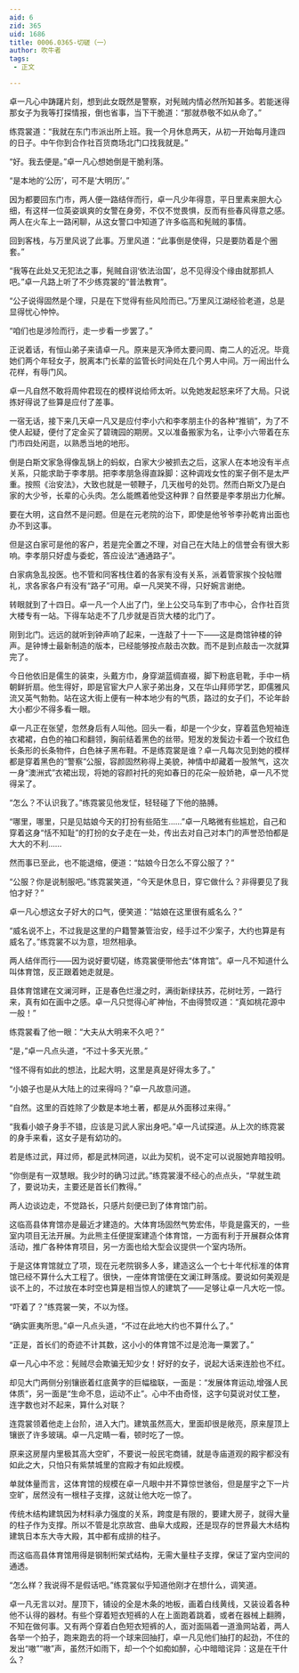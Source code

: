 ```yaml
---
aid: 6
zid: 365
uid: 1686
title: 0006.0365-切磋（一）
author: 吹牛者
tags: 
 - 正文

---
```




  卓一凡心中踌躇片刻，想到此女既然是警察，对髡贼内情必然所知甚多。若能迷得那女子为我等打探情报，倒也省事，当下干脆道：“那就恭敬不如从命了。”

  练霓裳道：“我就在东门市派出所上班。我一个月休息两天，从初一开始每月逢四的日子。中午你到合作社百货商场北门口找我就是。”

  “好。我去便是。”卓一凡心想她倒是干脆利落。

  “是本地的‘公历’，可不是‘大明历’。”

  因为都要回东门市，两人便一路结伴而行，卓一凡少年得意，平日里素来胆大心细，有这样一位英姿飒爽的女警在身旁，不仅不觉畏惧，反而有些春风得意之感。两人在火车上一路闲聊，从这女警口中知道了许多临高和髡贼的事情。

  回到客栈，与万里风说了此事。万里风道：“此事倒是使得，只是要防着是个圈套。”

  “我等在此处又无犯法之事，髡贼自诩‘依法治国’，总不见得没个缘由就那抓人吧。”卓一凡路上听了不少练霓裳的“普法教育”。

  “公子说得固然是个理，只是在下觉得有些风险而已。”万里风江湖经验老道，总是显得忧心忡忡。

  “咱们也是涉险而行，走一步看一步罢了。”

  正说着话，有恒山弟子来请卓一凡。原来是灭净师太要问周、南二人的近况。毕竟她们两个年轻女子，脱离本门长辈的监管长时间处在几个男人中间。万一闹出什么花样，有辱门风。

  卓一凡自然不敢将周仲君现在的模样说给师太听。以免她发起怒来坏了大局。只说拣好得说了些算是应付了差事。

  一宿无话，接下来几天卓一凡又是应付李小六和李孝朋主仆的各种“推销”，为了不使人起疑，便付了定金买了碧瑰园的期房。又以准备搬家为名，让李小六带着在东门市四处闲逛，以熟悉当地的地形。

  倒是白斯文家急得像乱锅上的蚂蚁，白家大少被抓去之后，这家人在本地没有半点关系，只能求助于李孝朋。把李孝朋急得直跺脚：这种调戏女性的案子倒不是太严重。按照《治安法》，大致也就是一顿鞭子，几天枷号的处罚。然而白斯文乃是白家的大少爷，长辈的心头肉。怎么能瞧着他受这种罪？自然要是李孝朋出力化解。

  要在大明，这自然不是问题。但是在元老院的治下，即使是他爷爷李孙乾肯出面也办不到这事。

  但是这白家可是他的客户，若是完全置之不理，对自己在大陆上的信誉会有很大影响。李孝朋只好虚与委蛇，答应设法“通通路子”。

  白家病急乱投医。也不管和同客栈住着的各家有没有关系，派着管家挨个投帖赠礼，求各家各户有没有“路子”可用。卓一凡哭笑不得，只好婉言谢绝。

  转眼就到了十四日。卓一凡一个人出了门，坐上公交马车到了市中心，合作社百货大楼专有一站。下得车站走不了几步就是百货大楼的北门了。

  刚到北门。远远的就听到钟声响了起来，一连敲了十一下——这是商馆钟楼的钟声。是钟博士最新制造的版本，已经能够按点敲击次数。而不是到点敲击一次就算完了。

  今日他依旧是儒生的装束，头戴方巾，身穿湖蓝绸直裰，脚下粉底皂靴，手中一柄朝鲜折扇。他生得好，即是官宦大户人家子弟出身，又在华山拜师学艺，即儒雅风流又英气勃勃。站在这大街上便有一种本地少有的气质，路过的女子们，不论年龄大小都少不得多看一眼。

  卓一凡正在张望，忽然身后有人叫他。回头一看，却是一个少女，穿着蓝色短袖连衣裙裙，白色的袖口和翻领，胸前结着黑色的丝带。短发的发鬓边卡着一个玫红色长条形的长条物件，白色袜子黑布鞋。不是练霓裳是谁？卓一凡每次见到她的模样都是穿着黑色的“警察”公服，容颜固然称得上美貌，神情中却藏着一股煞气，这次一身“澳洲式”衣裙出现，将她的容颜衬托的宛如春日的花朵一般娇艳，卓一凡不觉得呆了。

  “怎么？不认识我了。”练霓裳见他发怔，轻轻碰了下他的胳膊。

  “哪里，哪里，只是见姑娘今天的打扮有些陌生……”卓一凡略微有些尴尬，自己和穿着这身“恬不知耻”的打扮的女子走在一处，传出去对自己对本门的声誉恐怕都是大大的不利……

  然而事已至此，也不能退缩，便道：“姑娘今日怎么不穿公服了？”

  “公服？你是说制服吧。”练霓裳笑道，“今天是休息日，穿它做什么？非得要见了我怕才好？”

  卓一凡心想这女子好大的口气，便笑道：“姑娘在这里很有威名么？”

  “威名说不上，不过我是这里的户籍警兼管治安，经手过不少案子，大约也算是有威名了。”练霓裳不以为意，坦然相承。

  两人结伴而行——因为说好要切磋，练霓裳便带他去“体育馆”。卓一凡不知道什么叫体育馆，反正跟着她走就是。

  县体育馆建在文澜河畔，正是春色烂漫之时，满街新绿扶苏，花树吐芳，一路行来，真有如在画中之感。卓一凡只觉得心旷神怡，不由得赞叹道：“真如桃花源中一般！”

  练霓裳看了他一眼：“大夫从大明来不久吧？”

  “是，”卓一凡点头道，“不过十多天光景。”

  “怪不得有如此的想法，比起大明，这里是真是好得太多了。”

  “小娘子也是从大陆上的过来得吗？”卓一凡故意问道。

  “自然。这里的百姓除了少数是本地土著，都是从外面移过来得。”

  “我看小娘子身手不错，应该是习武人家出身吧。”卓一凡试探道。从上次的练霓裳的身手来看，这女子是有幼功的。

  若是练过武，拜过师，都是武林同道，以此为契机，说不定可以说服她弃暗投明。

  “你倒是有一双慧眼。我少时的确习过武。”练霓裳漫不经心的点点头，“早就生疏了，要说功夫，主要还是首长们教得。”

  两人边谈边走，不觉路长，只感片刻便已到了体育馆门前。

  这临高县体育馆亦是最近才建造的。大体育场固然气势宏伟，毕竟是露天的，一些室内项目无法开展。为此熊主任便提案建造个体育馆，一方面有利于开展群众体育活动，推广各种体育项目，另一方面也给大型会议提供一个室内场所。

  于是这体育馆就立了项，现在元老院钢多人多，建造这么一个七十年代标准的体育馆已经不算什么大工程了。很快，一座体育馆便在文澜江畔落成。要说如何美观是谈不上的，不过放在本时空也算是相当惊人的建筑了——足够让卓一凡大吃一惊。

  “吓着了？”练霓裳一笑，不以为怪。

  “确实匪夷所思。”卓一凡点头道，“不过在此地大约也不算什么了。”

  “正是，首长们的奇迹不计其数，这小小的体育馆不过是沧海一粟罢了。”

  卓一凡心中不忿：髡贼尽会欺骗无知少女！好好的女子，说起大话来连脸也不红。

  却见大门两侧分别镶嵌着红底黄字的巨幅楹联，一面是：“发展体育运动,增强人民体质”，另一面是“生命不息，运动不止”。心中不由奇怪，这字句莫说对仗工整，连字数也对不起来，算什么对联？

  连霓裳领着他走上台阶，进入大门。建筑虽然高大，里面却很是敞亮，原来屋顶上镶嵌了许多玻璃。卓一凡定睛一看，顿时吃了一惊。

  原来这房屋内里极其高大空旷，不要说一般民宅商铺，就是寺庙道观的殿宇都没有如此之大，只怕只有紫禁城里的宫殿才有如此规模。

  单就体量而言，这体育馆的规模在卓一凡眼中并不算惊世骇俗，但是屋宇之下一片空旷，居然没有一根柱子支撑，这就让他大吃一惊了。

  传统木结构建筑因为材料承力强度的关系，跨度是有限的，要建大房子，就得大量的柱子作为支撑。所以不管是北京故宫、曲阜大成殿，还是现存的世界最大木结构建筑日本东大寺大殿，其中都有成排的柱子。

  而这临高县体育馆用得是钢制桁架式结构，无需大量柱子支撑，保证了室内空间的通透。

  “怎么样？我说得不是假话吧。”练霓裳似乎知道他刚才在想什么，调笑道。

  卓一凡无言以对。屋顶下，铺设的全是木条的地板，画着白线黄线，又装设着各种他不认得的器材。有些个穿着短衣短裤的人在上面跑着跳着，或者在器械上翻腾，不知在做何事。又有两个穿着白色短衣短裤的人，面对面隔着一道渔网站着，两人各举一个拍子，跑来跑去的将一个球来回抽打，卓一凡见他们抽打的起劲，不住的发出“嗷”“嗷”声，虽然汗如雨下，却一个个如痴如醉，心中暗暗诧异：这是在干什么？


